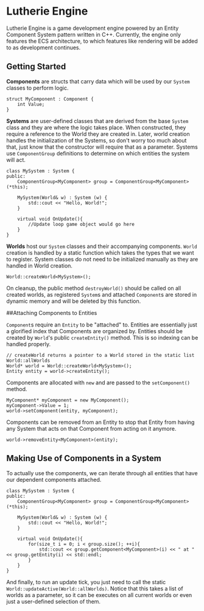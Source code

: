 # Lutherie Engine

Lutherie Engine is a game development engine powered by an Entity Component System pattern written in C++. Currently, the engine only features the ECS architecture, to which features like rendering will be added to as development continues.

## Getting Started

**Components** are structs that carry data which will be used by our `System` classes to perform logic. 

```
struct MyComponent : Component {
    int Value;
}
```

**Systems** are user-defined classes that are derived from the base `System` class and they are where the logic takes place. When constructed, they require a reference to the World they are created in. Later, world creation handles the initialization of the Systems, so don't worry too much about that, just know that the constructor will require that as a parameter. Systems use `ComponentGroup` definitions to determine on which entities the system will act.

```
class MySystem : System {
public:
    ComponentGroup<MyComponent> group = ComponentGroup<MyComponent>(*this);

    MySystem(World& w) : System (w) {
        std::cout << "Hello, World!";
    }
    
    virtual void OnUpdate(){
        //Update loop game object would go here
    }
}

```

**Worlds** host our `System` classes and their accompanying components. `World` creation is handled by a static function which takes the types that we want to register. System classes do not need to be initialized manually as they are handled in World creation.

```
World::createWorld<MySystem>();
```

On cleanup, the public method `destroyWorld()` should be called on all created worlds, as registered `System`s and attached `Component`s are stored in dynamic memory and will be deleted by this function.

##Attaching Components to Entities

`Component`s require an `Entity` to be "attached" to. Entities are essentially just a glorified index that Components are organized by. Entities should be created by `World`'s public `createEntity()` method. This is so indexing can be handled properly.

```
// createWorld returns a pointer to a World stored in the static list World::allWorlds
World* world = World::createWorld<MySystem>();
Entity entity = world->createEntity();
```

Components are allocated with `new` and are passed to the `setComponent()` method.

```
MyComponent* myComponent = new MyComponent();
myComponent->Value = 1;
world->setComponent(entity, myComponent);
```

Components can be removed from an Entity to stop that Entity from having any System that acts on that Component from acting on it anymore.

```
world->removeEntity<MyComponent>(entity);
```

## Making Use of Components in a System

To actually use the components, we can iterate through all entities that have our dependent components attached.

```
class MySystem : System {
public:
    ComponentGroup<MyComponent> group = ComponentGroup<MyComponent>(*this);

    MySystem(World& w) : System (w) {
        std::cout << "Hello, World!";
    }

    virtual void OnUpdate(){
        for(size_t i = 0; i < group.size(); ++i){
            std::cout << group.getComponent<MyComponent>(i) << " at " << group.getEntity(i) << std::endl;
        }
    }
}
```

And finally, to run an update tick, you just need to call the static `World::updateActive(World::allWorlds)`. Notice that this takes a list of worlds as a parameter, so it can be executes on all current worlds or even just a user-defined selection of them.
